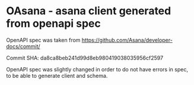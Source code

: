 # OAsana - asana client generated from openapi spec
OpenAPI spec was taken from https://github.com/Asana/developer-docs/commit/

Commit SHA: da8ca8beb241d99d8eb980419038035956cf2597

OpenAPI spec was slightly changed in order to do not have errors in spec, to be able to generate client and schema.